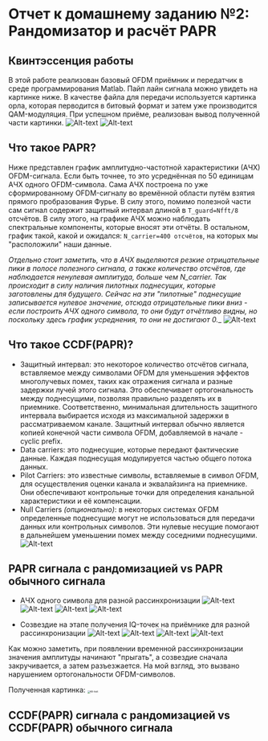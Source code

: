 # Отчет к домашнему заданию №2: Рандомизатор и расчёт PAPR

## Квинтэссенция работы
В этой работе реализован базовый OFDM приёмник и передатчик в среде программирования Matlab. Пайп лайн сигнала можно увидеть на картинке ниже. В качестве файла для передачи используется картинка орла, которая перводится в битовый формат и затем уже производится QAM-модуляция. При успешном приёме, реализован вывод полученной части картинки.
![Alt-text](<graphs/task1.png>)
<img src="graphs/eagle.jpg" alt="Alt-text"  />

## Что такое PAPR?
Ниже представлен график амплитудно-частотной характеристики (АЧХ) OFDM-сигнала. Если быть точнее, то это усреднённая по 50 единицам АЧХ одного OFDM-символа. Сама АЧХ построена по уже сформированному OFDM-сигналу во времённой области путём взятия прямого пробразования Фурье. В силу этого, помимо полезной части сам сигнал содержит защитный интервал длиной в `T_guard=Nfft/8` отсчётов. В силу этого, на графике АЧХ можно наблюдать спектральные компоненты, которые вносят эти отчёты. В остальном, график такой, какой и ожидался: `N_carrier=400 отсчётов`, на которых мы "расположили" наши данные. 

_Отдельно стоит заметить, что в АЧХ выделяются резкие отрицательные пики в полосе полезного сигнала, а также количество отсчётов, где наблюдается ненулевая амплитуда, больше чем N_carrier. Так происходит в силу наличия пилотных поднесущих, которые заготовлены для будущего. Сейчас на эти "пилотные" поднесущие записывается нулевое значение, отсюда отрицательные пики вниз - если построить АЧХ одного символа, то они будут отчётливо видны, но поскольку здесь график усреднения, то они не достигают 0.__
![Alt-text](<graphs/achx.png>)

## Что такое CCDF(PAPR)?
* Защитный интервал: это некоторое количество отсчётов сигнала, вставляемое между символами OFDM для уменьшения эффектов многолучевых помех, таких как отражения сигнала и разные задержки лучей этого сигнала. Это обеспечивает ортогональность между поднесущими, позволяя правильно разделять их в приемнике. Соответственно, минимальная длительность защитного интервала выбирается исходя из максимальной задержки в рассматриваемом канале. Защитный интервал обычно является копией конечной части символа OFDM, добавляемой в начале - cyclic prefix.
* Data carriers: это поднесущие, которые передают фактические данные. Каждая поднесущая модулируется частью общего потока данных.
* Pilot Carriers: это известные символы, вставляемые в символ OFDM, для осуществления оценки канала и эквалайзинга на приемнике. Они обеспечивают контрольные точки для определения канальной характеристики и её компенсации.
* Null Carriers _(опционально)_: в некоторых системах OFDM определенные поднесущие могут не использоваться для передачи данных или контрольных символов. Эти нулевые несущие помогают в дальнейшем уменьшении помех между соседними поднесущими.
![Alt-text](<graphs/symbol_structure_2.png>)

## PAPR сигнала с рандомизацией vs PAPR обычного сигнала

* АЧХ одного символа для разной рассинхронизации
![Alt-text](<graphs/achx1.png>)
![Alt-text](<graphs/achx2.png>)
![Alt-text](<graphs/achx3.png>)
![Alt-text](<graphs/achx4.png>)

* Созвездие на этапе получения IQ-точек на приёмнике для разной рассинхронизации
![Alt-text](<graphs/scatter1.png>)
![Alt-text](<graphs/scatter2.png>)
![Alt-text](<graphs/scatter3.png>)
![Alt-text](<graphs/scatter4.png>)

Как можно заметить, при появлении временной рассинхронизации значения амплитуды начинают "прыгать", а созвездие сначала закручивается, а затем разъезжается. На мой взгляд, это вызвано нарушением ортогональности OFDM-символов.

Полученная картинка:
<img src="graphs/rx_pic.png" alt="Alt-text" style="zoom: 33%;" />

## CCDF(PAPR) сигнала с рандомизацией vs CCDF(PAPR) обычного сигнала
